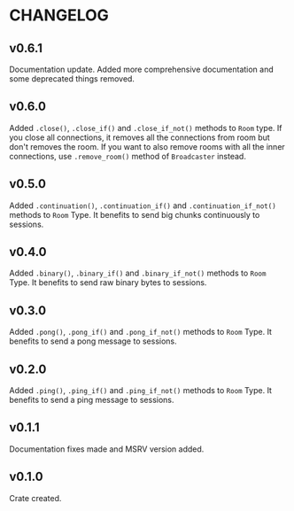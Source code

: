 # CHANGELOG

## v0.6.1

Documentation update. Added more comprehensive documentation and some deprecated things removed.

## v0.6.0

Added `.close()`, `.close_if()` and `.close_if_not()` methods to `Room` type. If you close all connections, it removes all the connections from room but don't removes the room. If you want to also remove rooms with all the inner connections, use `.remove_room()` method of `Broadcaster` instead.

## v0.5.0

Added `.continuation()`, `.continuation_if()` and `.continuation_if_not()` methods to `Room` Type. It benefits to send big chunks continuously to sessions.

## v0.4.0

Added `.binary()`, `.binary_if()` and `.binary_if_not()` methods to `Room` Type. It benefits to send raw binary bytes to sessions.

## v0.3.0

Added `.pong()`, `.pong_if()` and `.pong_if_not()` methods to `Room` Type. It benefits to send a pong message to sessions.

## v0.2.0

Added `.ping()`, `.ping_if()` and `.ping_if_not()` methods to `Room` Type. It benefits to send a ping message to sessions.

## v0.1.1

Documentation fixes made and MSRV version added.

## v0.1.0

Crate created.
